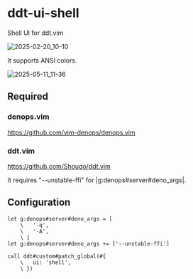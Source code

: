 # ddt-ui-shell

Shell UI for ddt.vim

![2025-02-20_10-10](https://github.com/user-attachments/assets/08f9c02e-bddb-48de-b18b-f90516186b6b)

It supports ANSI colors.

![2025-05-11_11-36](https://github.com/user-attachments/assets/14845735-5d03-4a20-bdf4-690dc16e658c)


## Required

### denops.vim

https://github.com/vim-denops/denops.vim

### ddt.vim

https://github.com/Shougo/ddt.vim

It requires "--unstable-ffi" for |g:denops#server#deno_args|.

## Configuration

```vim
let g:denops#server#deno_args = [
    \   '-q',
    \   '-A',
    \ ]
let g:denops#server#deno_args += ['--unstable-ffi']

call ddt#custom#patch_global(#{
    \   ui: 'shell',
    \ })
```
